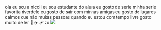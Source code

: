 ola eu sou a nicoli
eu sou estudante do alura 
eu gosto de serie
minha serie favorita riverdele
eu gosto de sair com minhas amigas 
eu gosto de lugares calmos que não muitas pessoas 
quando eu estou com tempo livre gosto muito de ler
💟
✈️
🩹
zx
![](https://media1.tenor.com/m/G0Ng7e9RuWUAAAAd/caesar-rise-of-the-planet-of-the-apes.gif)
